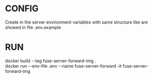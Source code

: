 # CONFIG  
Create in the server environment variables with same structure like are showed in file .env.example
# RUN
docker build --tag fuse-server-forward-img .  \
docker run --env-file .env --name fuse-server-forward -it fuse-server-forward-img
